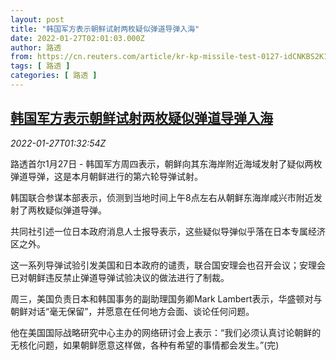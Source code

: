 ```yaml
---
layout: post
title: "韩国军方表示朝鲜试射两枚疑似弹道导弹入海"
date: 2022-01-27T02:01:03.000Z
author: 路透
from: https://cn.reuters.com/article/kr-kp-missile-test-0127-idCNKBS2K104I
tags: [ 路透 ]
categories: [ 路透 ]
---
```

<!--1643248863000-->
[韩国军方表示朝鲜试射两枚疑似弹道导弹入海](https://cn.reuters.com/article/kr-kp-missile-test-0127-idCNKBS2K104I)
------

<div>
<div><i>2022-01-27T01:32:54Z</i></div><p>路透首尔1月27日 - 韩国军方周四表示，朝鲜向其东海岸附近海域发射了疑似两枚弹道导弹，这是本月朝鲜进行的第六轮导弹试射。</p><p>韩国联合参谋本部表示，侦测到当地时间上午8点左右从朝鲜东海岸咸兴市附近发射了两枚疑似弹道导弹。</p><p>共同社引述一位日本政府消息人士报导表示，这些疑似导弹似乎落在日本专属经济区之外。</p><p>这一系列导弹试验引发美国和日本政府的谴责，联合国安理会也召开会议；安理会已对朝鲜违反禁止弹道导弹试验决议的做法进行了制裁。</p><p>周三，美国负责日本和韩国事务的副助理国务卿Mark Lambert表示，华盛顿对与朝鲜对话“毫无保留”，并愿意在任何地方会面、谈论任何问题。</p><p>他在美国国际战略研究中心主办的网络研讨会上表示：“我们必须认真讨论朝鲜的无核化问题，如果朝鲜愿意这样做，各种有希望的事情都会发生。”(完)</p>
</div>
